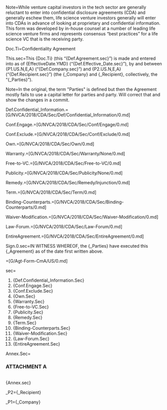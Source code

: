 Note=While venture capital investors in the tech sector are generally reluctant to enter into confidential disclosure agreements (CDA) and generally eschew them, life science venture investors generally will enter into CDAs in advance of looking at proprietary and confidential information.  This form was developed by in-house counsel at a number of leading life science venture firms and represents consensus “best practices” for a life science VC that is the receiving party.


Doc.Ti=Confidentiality Agreement

This.sec=This {Doc.Ti} (this “{Def.Agreement.sec}”) is made and entered into as of {EffectiveDate.YMD} (“{Def.Effective_Date.sec}”), by and between {P1.US.N,E,A} (“{Def.Company.sec}”) and {P2.US.N,E,A} (“{Def.Recipient.sec}”) (the {_Company} and {_Recipient}, collectively, the “{_Parties}”).

Note=In the original, the term "Parties" is defined but then the Agreement mostly fails to use a capital letter for parties and party.  Will correct that and show the changes in a commit. 

Def.Confidential_Information.=[G/NVCA/2018/CDA/Sec/Def/Confidential_Information/0.md]

Conf.Engage.=[G/NVCA/2018/CDA/Sec/Conf/Engage/0.md]

Conf.Exclude.=[G/NVCA/2018/CDA/Sec/Conf/Exclude/0.md]

Own.=[G/NVCA/2018/CDA/Sec/Own/0.md]

Warranty.=[G/NVCA/2018/CDA/Sec/Warranty/None/0.md]

Free-to-VC.=[G/NVCA/2018/CDA/Sec/Free-to-VC/0.md]

Publicity.=[G/NVCA/2018/CDA/Sec/Publicity/None/0.md]

Remedy.=[G/NVCA/2018/CDA/Sec/Remedy/Injunction/0.md]

Term.=[G/NVCA/2018/CDA/Sec/Term/0.md]

Binding-Counterparts.=[G/NVCA/2018/CDA/Sec/Binding-Counterparts/0.md]

Waiver-Modification.=[G/NVCA/2018/CDA/Sec/Waiver-Modification/0.md]

Law-Forum.=[G/NVCA/2018/CDA/Sec/Law-Forum/0.md]

EntireAgreement.=[G/NVCA/2018/CDA/Sec/EntireAgreement/0.md]
 
Sign.0.sec=IN WITNESS WHEREOF, the {_Parties} have executed this {_Agreement} as of the date first written above.

=[G/Agt-Form-CmA/US/0.md]

sec=<ol><li>{Def.Confidential_Information.Sec}<li>{Conf.Engage.Sec}<li>{Conf.Exclude.Sec}<li>{Own.Sec}<li>{Warranty.Sec}<li>{Free-to-VC.Sec}<li>{Publicity.Sec}<li>{Remedy.Sec}<li>{Term.Sec}<li>{Binding-Counterparts.Sec}<li>{Waiver-Modification.Sec}<li>{Law-Forum.Sec}<li>{EntireAgreement.Sec}</ol>

Annex.Sec=<h3>ATTACHMENT A</h3><br>{Annex.sec}

_P2={_Recipient}

_P1={_Company}